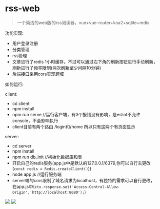 # rss-web
> 一个简洁的web版的rss阅读器，vue+vue-router+koa2+sqlite+redis

功能实现:
- 用户登录注册
- 分类管理
- rss管理
- 文章进行了redis 1小时缓存，不过可以通过右下角的刷新按钮进行手动刷新，刷新进行了频率限制(两次刷新至少间隔10分钟)
- 后端接口采用cors实现跨域

如何运行:

client:
  - cd client
  - npm install
  - npm run serve //运行客户端，有3个报错没有影响，是eslint不允许console，不会影响执行
  - client目前有两个路由 /login和/home 所以只有这两个有页面显示
  
  
server:
  - cd server
  - npm install 
  - npm run db_init //初始化数据库和表
  - 开启自己的redis服务(app.js中是默认的127.0.0.1/6379,你可以自行去更改(`const redis = Redis.createClient()`))
  - node app.js //运行服务端
  - server端的cors限制了域名请求为localhost，有独特的需求可以自行更改，在app.js中(`ctx.response.set('Access-Control-Allow-Origin','http://localhost:8080');`)




![](https://s2.ax1x.com/2019/12/30/lQz0Qe.md.png)
![](https://s2.ax1x.com/2019/12/30/lQzydI.md.png)
